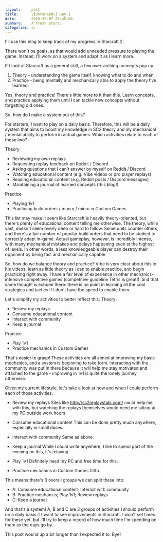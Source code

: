 ```yaml
---
layout:     post
title:      \[Unranked\] Day 1
date:       2020-29-07 23:45:00
summary:    A fresh start.
categories: sc
---
```


I'll use this blog to keep track of my progress in Starcraft 2. 

There won't be goals, as that would add unneeded pressure to playing the game. Instead, I'll work on a system and adapt it as I learn more.

If I look at Starcraft as a general skill, a few over-arching concepts pop up:

1. Theory - understanding the game itself, knowing what to do and when;
2. Practice - being mentally and mechanically able to apply the theory I've learned;

Yes, theory and practice! There's little more to it than this. Learn concepts, and practice applying them until I can tackle new concepts without forgetting old ones.

So, how do I make a system out of this? 

For starters, I want to play on a daily basis. Therefore, this will be a daily system that aims to boost my knowledge in SC2 theory and my mechanical / mental ability to perform in actual games. Which activities relate to each of these two?

Theory
- Reviewing my own replays
- Requesting replay feedback on Reddit / Discord
- Asking questions that I can't answer by myself on Reddit / Discord
- Watching educational content (e.g. Vibe videos or pro player replays)
- Reading educational content (e.g. Reddit posts / Discord messages)
- Maintaining a journal of learned concepts (this blog!)

Practice
- Playing 1v1
- Practicing build orders / macro / micro in Custom Games

This list may make it seem like Starcraft is heavily theory-oriented, but there's plenty of educational content telling me otherwise. The theory, while vast, doesn't seem overly deep or hard to follow. Some units counter others, and there's a fair number of popular build orders that need to be studied to correctly adapt in-game. Actual gameplay, however, is incredibly intense, with many mechanical mistakes and delays happening even at the highest of levels. In other words, a less knowledgeable player can destroy their opponent by being fast and mechanically capable.

So, how do we balance theory and practice? Vibe is very clear about this in his videos: learn as little theory as I can to enable practice, and begin practicing right away. I have a fair level of experience in other mechanics-intensive competitive games (competitive guideline Tetris is great!), and that same thought is echoed there: there is no point in learning all the cool strategies and tactics if I don't have the speed to enable them.

Let's simplify my activities to better reflect this:
Theory:
- Review my replays
- Consume educational content
- Interact with community
- Keep a journal

Practice
- Play 1v1
- Practice mechanics in Custom Games

That's easier to grasp! These activities are all aimed at improving my basic mechanics, and a system is beginning to take form. Interacting with the community was put in there because it will help me stay motivated and attached to the game - improving in 1v1 is quite the lonely journey otherwise.

Given my current lifestyle, let's take a look at how and when I could perform each of those activities.

- Review my replays
Sites like http://sc2replaystats.com/ could help me with this, but watching the replays themselves would need me sitting at my PC outside work hours.

- Consume educational content
This can be done pretty much anywhere, especially in small doses.

- Interact with community
Same as above.

- Keep a journal
While I could write anywhere, I like to spend part of the evening on this, it's relaxing.

- Play 1v1
Definitely need my PC and free time for this.

- Practice mechanics in Custom Games
Ditto.

This means there's 3 overall groups we can split these into:
- A: Consume educational content; Interact with community
- B: Practice mechanics; Play 1v1; Review replays
- C: Keep a journal

And that's a system! A, B and C are 3 groups of activities I should perform on a daily basis if I want to see improvements in Starcraft. I won't set times for these yet, but I'll try to keep a record of how much time I'm spending on them as the days go by.

This post wound up a bit longer than I expected it to. Bye!